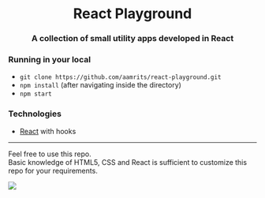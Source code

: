 <div align="center">
<h1>React Playground</h1>

### A collection of small utility apps developed in React

</div>

### Running in your local

- `git clone https://github.com/aamrits/react-playground.git`
- `npm install` (after navigating inside the directory)
- `npm start`

### Technologies

- [React](https://reactjs.org/) with hooks

----------------------------------------------------------------

Feel free to use this repo.<br/>
Basic knowledge of HTML5, CSS and React is sufficient to customize this repo for your requirements.

![](https://visitor-badge.glitch.me/badge?page_id=single-page-resume-builder)
